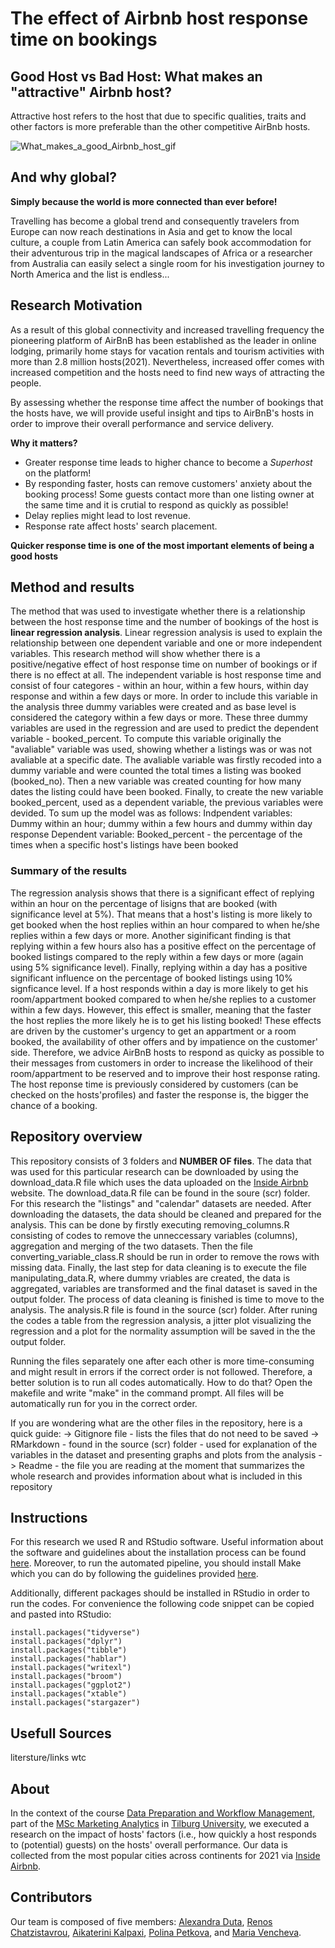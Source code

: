 # The effect of Airbnb host response time on bookings


## Good Host vs Bad Host: What makes an "attractive" Airbnb host?
Attractive host refers to the host that due to specific qualities, traits and other factors is more preferable than the other competitive AirBnb hosts.

![What_makes_a_good_Airbnb_host_gif](https://user-images.githubusercontent.com/90336625/133652498-0b09cb3a-7a65-482d-abf3-01b0570e38b2.gif)



## And why global?
__Simply because the world is more connected than ever before!__

Travelling has become a global trend and consequently travelers from Europe can now reach destinations in Asia and get to know the local culture, a couple from Latin America can safely book accommodation for their adventurous trip in the magical landscapes of Africa or a researcher from Australia can easily select a single room for his investigation journey to North America and the list is endless...

## Research Motivation
As a result of this global connectivity and increased travelling frequency the pioneering platform of AirBnB has been established as the leader in online lodging, primarily home stays for vacation rentals and tourism activities with more than 2.8 million hosts(2021). Nevertheless, increased offer comes with increased competition and the hosts need to find new ways of attracting the people.

By assessing whether the response time affect the number of bookings that the hosts have, we will provide useful insight and tips to AirBnB's hosts in order to improve their overall performance and service delivery.


__Why it matters?__
* Greater response time leads to higher chance to become a *Superhost* on the platform!
* By responding faster, hosts can remove customers' anxiety about the booking process! Some guests contact more than one listing owner at the same time and it is crutial to respond as quickly as possible!
* Delay replies might lead to lost revenue. 
* Response rate affect hosts' search placement. 

**Quicker response time is one of the most important elements of being a good hosts**


## Method and results
The method that was used to investigate whether there is a relationship between the host response time and the number of bookings of the host is **linear regression analysis**. Linear regression analysis is used to explain the relationship between one dependent variable and one or more independent variables. This research method will show whether there is a positive/negative effect of host response time on number of bookings or if there is no effect at all. The independent variable is host response time and consist of four categores - within an hour, within a few hours, within day response and within a few days or more. In order to include this variable in the analysis three dummy variables were created and as base level is considered the category within a few days or more. These three dummy variables are used in the regression and are used to predict the dependent variable - booked_percent. To compute this variable originally the "avaliable" variable was used, showing whether a listings was or was not avaliable at a specific date. The avaliable variable was firstly recoded into a dummy variable and were counted the total times a listing was booked (booked_no). Then a new variable was created counting for how many dates the listing could have been booked. Finally, to create the new variable booked_percent, used as a dependent variable,  the previous variables were devided. To sum up the model was as follows: 
Indpendent variables: Dummy within an hour; dummy within a few hours and dummy within day response
Dependent variable: Booked_percent - the percentage of the times when a specific host's listings have been booked

### Summary of the results
The regression analysis shows that there is a significant effect of replying within an hour on the percentage of lisigns that are booked (with significance level at 5%). That means that a host's listing is more likely to get booked when the host replies within an hour compared to when he/she replies within a few days or more. 
Another siginificant finding is that replying within a few hours also has a positive effect on the percentage of booked listings compared to the reply within a few days or more (again using 5% significance level).
Finally, replying within a day has a positive significant influence on the percentage of booked listings using 10% signficance level. If a host responds within a day is more likely to get his room/appartment booked compared to when he/she replies to a customer within a few days. However, this effect is smaller, meaning that the faster the host replies the more likely he is to get his listing booked! These effects are driven by the customer's urgency to get an appartment or a room booked, the availability of other offers and by impatience on the customer' side. Therefore, we advice AirBnB hosts to respond as quicky as possible to their messages from customers in order to increase the likelihood of their room/appartment to be reserved and to improve their host response rating. The host reponse time is  previously considered by customers (can be checked on the hosts'profiles) and faster the response is, the bigger the chance of a booking.

## Repository overview
This repository consists of 3 folders and **NUMBER OF files**. The data that was used for this particular research can be downloaded by using the download_data.R file which uses the data uploaded on the [Inside Airbnb](http://insideairbnb.com/get-the-data.html) website. The download_data.R file can be found in the soure (scr) folder. For this research the "listings" and "calendar" datasets are needed. After downloading the datasets, the data should be cleaned and prepared for the analysis. This can be done by firstly executing removing_columns.R consisting of codes to remove the unneccessary variables (columns), aggregation and merging of the two datasets. Then the file converting_variable_class.R should be run in order to remove the rows with missing data. Finally, the last step for data cleaning is to execute the file manipulating_data.R, where dummy vriables are created, the data is aggregated, variables are transformed and the final dataset is saved in the output folder. The process of data cleaning is finished is time to move to the analysis. The analysis.R file is found in the source (scr) folder. After runing the codes a table from the regression analysis, a jitter plot visualizing the regression and a plot for the normality assumption will be saved in the the output folder.

Running the files separately one after each other is more time-consuming and might result in errors if the correct order is not followed. Therefore, a better solution is to run all codes automatically. How to do that? Open the makefile and write "make" in the command prompt. All files will be automatically run for you in the correct order.

If you are wondering what are the other files in the repository, here is a quick guide:
-> Gitignore file - lists the files that do not need to be saved
-> RMarkdown - found in the source (scr) folder - used for explanation of the variables in the dataset and presenting graphs and plots from the analysis
-> Readme - the file you are reading at the moment that summarizes the whole research and provides information about what is included in this repository

## Instructions
For this research we used R and RStudio software. Useful information about the software and guidelines about the installation process can be found [here](https://tilburgsciencehub.com/building-blocks/configure-your-computer/statistics-and-computation/r/). Moreover, to run the automated pipeline, you should install Make which you can do by following the guidelines provided [here](https://tilburgsciencehub.com/building-blocks/configure-your-computer/automation-and-workflows/make/). 

Additionally, different packages should be installed in RStudio in order to run the codes. For convenience the following code snippet can be copied and pasted into RStudio:

```
install.packages("tidyverse")
install.packages("dplyr")
install.packages("tibble")
install.packages("hablar")
install.packages("writexl")
install.packages("broom")
install.packages("ggplot2")
install.packages("xtable")
install.packages("stargazer")
```

## Usefull Sources
litersture/links wtc


## About
In the context of the course [Data Preparation and Workflow Management](https://dprep.hannesdatta.com/), part of the [MSc Marketing Analytics](https://www.tilburguniversity.edu/education/masters-programmes/marketing-analytics) in [Tilburg University](https://www.tilburguniversity.edu/), we executed a research on the impact of hosts' factors (i.e., how quickly a host responds to (potential) guests) on the hosts' overall performance. Our data is collected from the most popular cities across continents for 2021 via [Inside Airbnb](http://insideairbnb.com/get-the-data.html).


## Contributors
Our team is composed of five members: [Alexandra Duta](https://github.com/AlexandraDuta), [Renos Chatzistavrou](https://github.com/topuserever), [Aikaterini Kalpaxi](https://github.com/akalpaxi), [Polina Petkova](https://github.com/polinapetkova), and [Maria Vencheva](https://github.com/MariaVelcheva).






